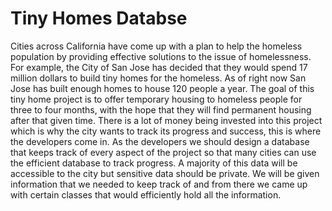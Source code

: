 # Tiny Homes Databse
Cities across California have come up with a plan to help the homeless population by providing effective solutions to the issue of homelessness. For example, the City of San Jose has decided that they would spend 17 million dollars to build tiny homes for the homeless. As of right now San Jose has built enough homes to house 120 people a year. The goal of this tiny home project is to offer temporary housing to homeless people for three to four months, with the hope that they will find permanent housing after that given time. There is a lot of money being invested into this project which is why the city wants to track its progress and success, this is where the developers come in. As the developers we should design a database that keeps track of every aspect of the project so that many cities can use the efficient database to track progress. A majority of this data will be accessible to the city but sensitive data should be private. We will be given information that we needed to keep track of and from there we came up with certain classes that would efficiently hold all the information.
